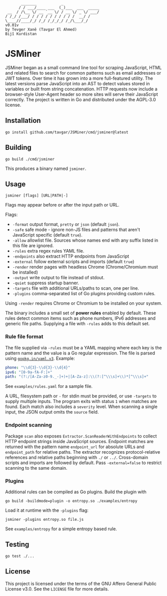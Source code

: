 ```
       _______           _
      / / ___/____ ___  (_)___  ___  _____
 __  / /\__ \/ __ `__ \/ / __ \/ _ \/ ___/
/ /_/ /___/ / / / / / / / / / /  __/ /
\____//____/_/ /_/ /_/_/_/ /_/\___/_/
v0.01v
by Tevger Xanê (Tavgar El Ahmed)
Bijî Kurdistan
```
# JSMiner

JSMiner began as a small command line tool for scraping JavaScript, HTML and related files to search for common patterns such as email addresses or JWT tokens. Over time it has grown into a more full-featured utility. The latest versions parse JavaScript into an AST to detect values stored in variables or built from string concatenation. HTTP requests now include a browser-style User-Agent header so more sites will serve their JavaScript correctly. The project is written in Go and distributed under the AGPL‑3.0 license.

## Installation

```
go install github.com/tavgar/JSMiner/cmd/jsminer@latest
```

## Building

```
go build ./cmd/jsminer
```

This produces a binary named `jsminer`.

## Usage

``` 
jsminer [flags] [URL|PATH|-] 
```

Flags may appear before or after the input path or URL.

Flags:

- `-format` output format, `pretty` or `json` (default `json`).
- `-safe` safe mode - ignore non-JS files and patterns that aren't JavaScript specific (default `true`).
- `-allow` allowlist file. Sources whose names end with any suffix listed in this file are ignored.
- `-rules` extra regex rules YAML file.
- `-endpoints` also extract HTTP endpoints from JavaScript
- `-external` follow external scripts and imports (default `true`)
- `-render` render pages with headless Chrome (Chrome/Chromium must be installed)
- `-output` write output to file instead of stdout.
- `-quiet` suppress startup banner.
- `-targets` file with additional URLs/paths to scan, one per line.
- `-plugins` comma-separated list of Go plugins providing custom rules.

Using `-render` requires Chrome or Chromium to be installed on your system.

The binary includes a small set of **power rules** enabled by default. These
rules detect common items such as phone numbers, IPv6 addresses and generic
file paths. Supplying a file with `-rules` adds to this default set.

### Rule file format

The file supplied via `-rules` must be a YAML mapping where each key is the
pattern name and the value is a Go regular expression. The file is parsed using
[`gopkg.in/yaml.v3`](https://pkg.go.dev/gopkg.in/yaml.v3). Example:

```yaml
phone: "\\d{3}-\\d{3}-\\d{4}"
ipv6: "[0-9a-fA-F:]+"
path: "(?:/[A-Za-z0-9._-]+)+|[A-Za-z]:\\(?:[^\\\s]+\\)*[^\\\s]+"
```
See `examples/rules.yaml` for a sample file.

A URL, filesystem path or `-` for stdin must be provided, or use `-targets` to supply multiple inputs. The program exits with status `1` when matches are found.
Each match also includes a `severity` level.
When scanning a single input, the JSON output omits the `source` field.

### Endpoint scanning

Package `scan` also exposes `Extractor.ScanReaderWithEndpoints` to collect
HTTP endpoint strings inside JavaScript sources. Endpoint matches are returned
with the pattern name `endpoint_url` for absolute URLs and `endpoint_path` for
relative paths. The extractor recognizes protocol-relative references and
relative paths beginning with `./` or `../`.
Cross-domain scripts and imports are followed by default. Pass `-external=false` to restrict scanning to the same domain.

### Plugins

Additional rules can be compiled as Go plugins. Build the plugin with

```
go build -buildmode=plugin -o entropy.so ./examples/entropy
```

Load it at runtime with the `-plugins` flag:

```
jsminer -plugins entropy.so file.js
```

See `examples/entropy` for a simple entropy based rule.

## Testing

```
go test ./...
```

## License

This project is licensed under the terms of the GNU Affero General Public License v3.0. See the `LICENSE` file for more details.
